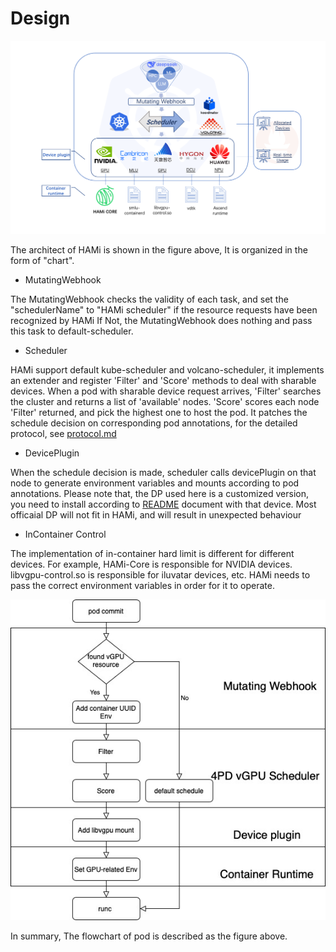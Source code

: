 # Design

<img src="../../imgs/arch.png" width = "800" /> 

The architect of HAMi is shown in the figure above, It is organized in the form of "chart".

- MutatingWebhook

The MutatingWebhook checks the validity of each task, and set the "schedulerName" to "HAMi scheduler" if the resource requests have been recognized by HAMi
If Not, the MutatingWebhook does nothing and pass this task to default-scheduler.

- Scheduler

HAMi support default kube-scheduler and volcano-scheduler, it implements an extender and register 'Filter' and 'Score' methods to deal with sharable devices.
When a pod with sharable device request arrives, 'Filter' searches the cluster and returns a list of 'available' nodes. 'Score' scores each node 'Filter' returned, and pick the highest one to host the pod. It patches the schedule decision on corresponding pod annotations, for the detailed protocol, see [protocol.md](protocol.md)

- DevicePlugin

When the schedule decision is made, scheduler calls devicePlugin on that node to generate environment variables and mounts according to pod annotations.
Please note that, the DP used here is a customized version, you need to install according to [README](../../README.md) document with that device. Most officaial DP will not fit in HAMi, and will result in unexpected behaviour

- InContainer Control

The implementation of in-container hard limit is different for different devices. For example, HAMi-Core is responsible for NVIDIA devices. libvgpu-control.so is responsible for iluvatar devices, etc. HAMi needs to pass the correct environment variables in order for it to operate.

<img src="./imgs/flowchart.jpeg" width = "600" /> 

In summary, The flowchart of pod is described as the figure above.
